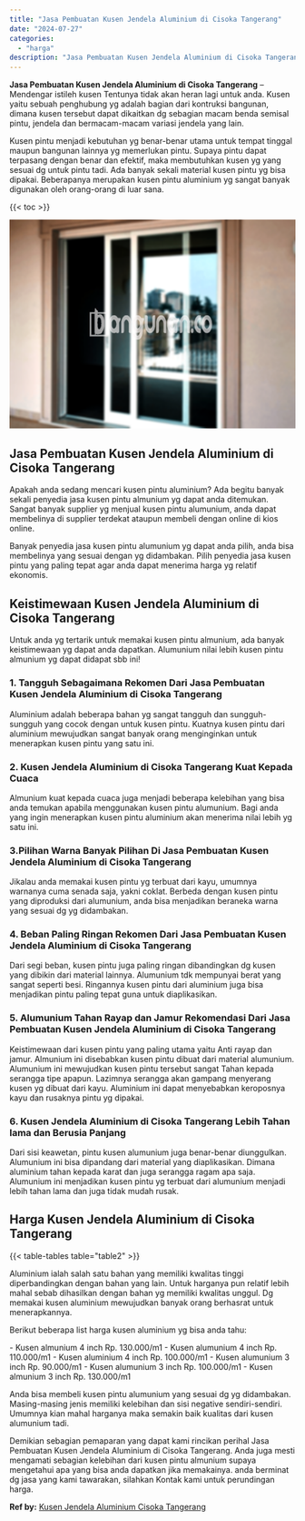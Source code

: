 ```yaml
---
title: "Jasa Pembuatan Kusen Jendela Aluminium di Cisoka Tangerang"
date: "2024-07-27"
categories: 
  - "harga"
description: "Jasa Pembuatan Kusen Jendela Aluminium di Cisoka Tangerang. Demikian sebagian pemaparan yang dapat kami rincikan perihal Jasa Pembuatan Kusen Jendela Alumini..."
---
```


**Jasa Pembuatan Kusen Jendela Aluminium di Cisoka Tangerang** – Mendengar istileh kusen Tentunya tidak akan heran lagi untuk anda. Kusen yaitu sebuah penghubung yg adalah bagian dari kontruksi bangunan, dimana kusen tersebut dapat dikaitkan dg sebagian macam benda semisal pintu, jendela dan bermacam-macam variasi jendela yang lain.

Kusen pintu menjadi kebutuhan yg benar-benar utama untuk tempat tinggal maupun bangunan lainnya yg memerlukan pintu. Supaya pintu dapat terpasang dengan benar dan efektif, maka membutuhkan kusen yg yang sesuai dg untuk pintu tadi. Ada banyak sekali material kusen pintu yg bisa dipakai. Beberapanya merupakan kusen pintu aluminium yg sangat banyak digunakan oleh orang-orang di luar sana.

{{< toc >}}

![Jasa Pembuatan Kusen Jendela Aluminium di Cisoka Tangerang](/images/harga-kusen-jendela-alumunium-18.png)

## Jasa Pembuatan Kusen Jendela Aluminium di Cisoka Tangerang

Apakah anda sedang mencari kusen pintu aluminium? Ada begitu banyak sekali penyedia jasa kusen pintu almunium yg dapat anda ditemukan. Sangat banyak supplier yg menjual kusen pintu alumunium, anda dapat membelinya di supplier terdekat ataupun membeli dengan online di kios online.

Banyak penyedia jasa kusen pintu alumunium yg dapat anda pilih, anda bisa membelinya yang sesuai dengan yg didambakan. Pilih penyedia jasa kusen pintu yang paling tepat agar anda dapat menerima harga yg relatif ekonomis.

## Keistimewaan Kusen Jendela Aluminium di Cisoka Tangerang

Untuk anda yg tertarik untuk memakai kusen pintu almunium, ada banyak keistimewaan yg dapat anda dapatkan. Alumunium nilai lebih kusen pintu almunium yg dapat didapat sbb ini!

### 1\. Tangguh Sebagaimana Rekomen Dari Jasa Pembuatan Kusen Jendela Aluminium di Cisoka Tangerang

Aluminium adalah beberapa bahan yg sangat tangguh dan sungguh-sungguh yang cocok dengan untuk kusen pintu. Kuatnya kusen pintu dari aluminium mewujudkan sangat banyak orang menginginkan untuk menerapkan kusen pintu yang satu ini.

### 2\. Kusen Jendela Aluminium di Cisoka Tangerang Kuat Kepada Cuaca

Almunium kuat kepada cuaca juga menjadi beberapa kelebihan yang bisa anda temukan apabila menggunakan kusen pintu alumunium. Bagi anda yang ingin menerapkan kusen pintu aluminium akan menerima nilai lebih yg satu ini.

### 3.Pilihan Warna Banyak Pilihan Di Jasa Pembuatan Kusen Jendela Aluminium di Cisoka Tangerang

Jikalau anda memakai kusen pintu yg terbuat dari kayu, umumnya warnanya cuma senada saja, yakni coklat. Berbeda dengan kusen pintu yang diproduksi dari alumunium, anda bisa menjadikan beraneka warna yang sesuai dg yg didambakan.

### 4\. Beban Paling Ringan Rekomen Dari Jasa Pembuatan Kusen Jendela Aluminium di Cisoka Tangerang

Dari segi beban, kusen pintu juga paling ringan dibandingkan dg kusen yang dibikin dari material lainnya. Alumunium tdk mempunyai berat yang sangat seperti besi. Ringannya kusen pintu dari aluminium juga bisa menjadikan pintu paling tepat guna untuk diaplikasikan.

### 5\. Alumunium Tahan Rayap dan Jamur Rekomendasi Dari Jasa Pembuatan Kusen Jendela Aluminium di Cisoka Tangerang

Keistimewaan dari kusen pintu yang paling utama yaitu Anti rayap dan jamur. Almunium ini disebabkan kusen pintu dibuat dari material alumunium. Alumunium ini mewujudkan kusen pintu tersebut sangat Tahan kepada serangga tipe apapun. Lazimnya serangga akan gampang menyerang kusen yg dibuat dari kayu. Aluminium ini dapat menyebabkan keroposnya kayu dan rusaknya pintu yg dipakai.

### 6\. Kusen Jendela Aluminium di Cisoka Tangerang Lebih Tahan lama dan Berusia Panjang

Dari sisi keawetan, pintu kusen alumunium juga benar-benar diunggulkan. Alumunium ini bisa dipandang dari material yang diaplikasikan. Dimana aluminium tahan kepada karat dan juga serangga ragam apa saja. Alumunium ini menjadikan kusen pintu yg terbuat dari alumunium menjadi lebih tahan lama dan juga tidak mudah rusak.

## Harga Kusen Jendela Aluminium di Cisoka Tangerang

{{< table-tables table="table2" >}}

Aluminium ialah salah satu bahan yang memiliki kwalitas tinggi diperbandingkan dengan bahan yang lain. Untuk harganya pun relatif lebih mahal sebab dihasilkan dengan bahan yg memiliki kwalitas unggul. Dg memakai kusen aluminium mewujudkan banyak orang berhasrat untuk menerapkannya.

Berikut beberapa list harga kusen aluminium yg bisa anda tahu:

\- Kusen almunium 4 inch Rp. 130.000/m1 - Kusen alumunium 4 inch Rp. 110.000/m1 - Kusen aluminium 4 inch Rp. 100.000/m1 - Kusen alumunium 3 inch Rp. 90.000/m1 - Kusen alumunium 3 inch Rp. 100.000/m1 - Kusen almunium 3 inch Rp. 130.000/m1

Anda bisa membeli kusen pintu alumunium yang sesuai dg yg didambakan. Masing-masing jenis memiliki kelebihan dan sisi negative sendiri-sendiri. Umumnya kian mahal harganya maka semakin baik kualitas dari kusen alumunium tadi.

Demikian sebagian pemaparan yang dapat kami rincikan perihal Jasa Pembuatan Kusen Jendela Aluminium di Cisoka Tangerang. Anda juga mesti mengamati sebagian kelebihan dari kusen pintu almunium supaya mengetahui apa yang bisa anda dapatkan jika memakainya. anda berminat dg jasa yang kami tawarakan, silahkan Kontak kami untuk perundingan harga.

**Ref by:** [Kusen Jendela Aluminium Cisoka Tangerang](https://id.wikipedia.org/wiki/Kusen)
